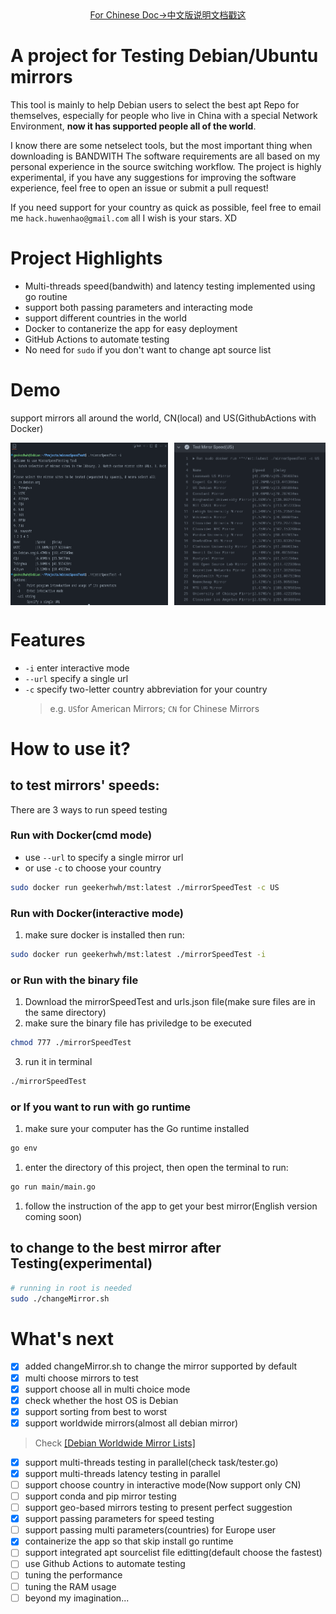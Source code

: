 <div align="center">
  <a href="README-ZH.md">For Chinese Doc->中文版说明文档戳这</a>
</div>

# A project for Testing Debian/Ubuntu mirrors
This tool is mainly to help Debian users to select the best apt Repo for themselves,
especially for people who live in China with a special Network Environment, **now it
has supported people all of the world**.

I know there are some netselect tools, but the most important thing when downloading is BANDWITH
The software requirements are all based on my personal experience in the source switching workflow. 
The project is highly experimental, if you have any suggestions for improving the software experience, 
feel free to open an issue or submit a pull request!

If you need support for your country as quick as possible, feel free to email me `hack.huwenhao@gmail.com`
all I wish is your stars. XD

# Project Highlights
- Multi-threads speed(bandwith) and latency testing implemented using go routine
- support both passing parameters and interacting mode
- support different countries in the world
- Docker to contanerize the app for easy deployment
- GitHub Actions to automate testing
- No need for `sudo` if you don't want to change apt source list

# Demo
support mirrors all around the world, CN(local) and US(GithubActions with Docker)
<div style="display: flex; justify-content: space-between;">
    <img src="Demo/2024-02-16.png" alt="CN" style="width: 50%;">
    <img src="Demo/ActionsOutput.png" alt="US" style="width: 48%;">
</div>


# Features
- `-i` enter interactive mode
- `--url` specify a single url
- `-c` specify two-letter country abbreviation for your country
  > e.g. `US`for American Mirrors; `CN` for Chinese Mirrors

# How to use it?
## to test mirrors' speeds:
There are 3 ways to run speed testing
### Run with Docker(cmd mode)
- use `--url` to specify a single mirror url
- or use `-c` to choose your country
```bash
sudo docker run geekerhwh/mst:latest ./mirrorSpeedTest -c US
```
### Run with Docker(interactive mode)
1. make sure docker is installed then run:
```bash
sudo docker run geekerhwh/mst:latest ./mirrorSpeedTest -i
```
### or Run with the binary file
1. Download the mirrorSpeedTest and urls.json file(make sure files are in the same directory)
2. make sure the binary file has priviledge to be executed
```bash
chmod 777 ./mirrorSpeedTest
```
3. run it in terminal
```bash
./mirrorSpeedTest
```
### or If you want to run with go runtime
1. make sure your computer has the Go runtime installed
```bash
go env
```
1. enter the directory of this project, then open the terminal to run:
```bash
go run main/main.go
```
1. follow the instruction of the app to get your best mirror(English version 
coming soon)

## to change to the best mirror after Testing(experimental)
```bash
# running in root is needed
sudo ./changeMirror.sh
```

# What's next
- [x] added changeMirror.sh to change the mirror supported by default
- [x] multi choose mirrors to test
- [x] support choose all in multi choice mode
- [x] check whether the host OS is Debian
- [x] support sorting from best to worst
- [x] support worldwide mirrors(almost all debian mirror)
> Check [[Debian Worldwide Mirror Lists]](https://www.debian.org/mirror/list.en.html)
- [x] support multi-threads testing in parallel(check task/tester.go)
- [x] support multi-threads latency testing in parallel
- [ ] support choose country in interactive mode(Now support only CN)
- [ ] support conda and pip mirror testing
- [ ] support geo-based mirrors testing to present perfect suggestion
- [x] support passing parameters for speed testing
- [ ] support passing multi parameters(countries) for Europe user
- [x] containerize the app so that skip install go runtime
- [ ] support integrated apt sourcelist file editting(default choose the fastest)
- [ ] use Github Actions to automate testing
- [ ] tuning the performance
- [ ] tuning the RAM usage
- [ ] beyond my imagination...